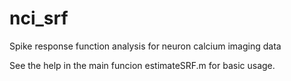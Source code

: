 nci_srf
=======

Spike response function analysis for neuron calcium imaging data


See the help in the main funcion  estimateSRF.m  for basic usage.
